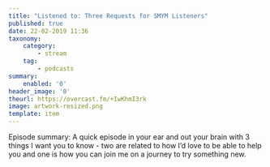 ```yaml
---
title: "Listened to: Three Requests for SMYM Listeners"
published: true
date: 22-02-2019 11:36
taxonomy:
    category:
        - stream
    tag:
        - podcasts
summary:
    enabled: '0'
header_image: '0'
theurl: https://overcast.fm/+IwKhmI3rk
image: artwork-resized.png
template: item
---
```

 
Episode summary: A quick episode in your ear and out your brain with 3 things I want you to know - two are related to how I’d love to be able to help you and one is how you can join me on a journey to try something new.
